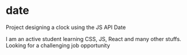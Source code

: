 # date

Project designing a clock using the JS API Date

I am an active student learning CSS, JS, React and many other stuffs. Looking for a challenging job opportunity
